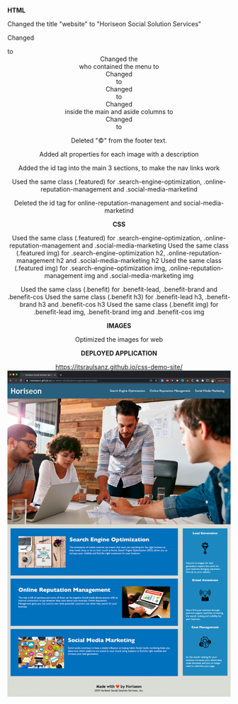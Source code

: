 
**HTML**

Changed the title "website" to "Horiseon Social Solution Services"

Changed <div class="header"> to <header>
Changed the <div> who contained the menu to <nav> 
Changed <div class="content"> to <main> 
Changed <div class="benefits"> to <aside> 
Changed <div> inside the main and aside columns to <article> 
Changed <div class="footer"> to <footer> 

Deleted "&copy;" from the footer text.

Added alt properties for each image with a description

Added the id tag into the main 3 sections, to make the nav links work

Used the same class (.featured) for .search-engine-optimization, .online-reputation-management and .social-media-marketind

Deleted the id tag for online-reputation-management and social-media-marketind


**CSS**

Used the same class (.featured) for .search-engine-optimization, .online-reputation-management and .social-media-marketing
Used the same class (.featured img) for .search-engine-optimization h2, .online-reputation-management h2 and .social-media-marketing h2
Used the same class (.featured img) for .search-engine-optimization img, .online-reputation-management img and .social-media-marketing img

Used the same class (.benefit) for .benefit-lead, .benefit-brand and .benefit-cos
Used the same class (.benefit h3) for .benefit-lead h3, .benefit-brand h3 and .benefit-cos h3
Used the same class (.benefit img) for .benefit-lead img, .benefit-brand img and .benefit-cos img


**IMAGES**

Optimized the images for web


**DEPLOYED APPLICATION**

<a href="https://itsraulsanz.github.io/css-demo-site/">https://itsraulsanz.github.io/css-demo-site/</a>
<img src="screenshot.jpg">
